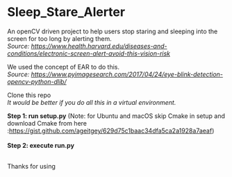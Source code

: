 # Sleep_Stare_Alerter
An openCV driven project to help users stop staring and sleeping into the screen for too long by alerting them.<br>
<i> Source: https://www.health.harvard.edu/diseases-and-conditions/electronic-screen-alert-avoid-this-vision-risk</i><br>

We used the concept of EAR to do this.<br>
<i> Source: https://www.pyimagesearch.com/2017/04/24/eye-blink-detection-opencv-python-dlib/</i><br>

Clone this repo<br>
<i>It would be better if you do all this in a virtual environment.</i><br>

<b>Step 1: run setup.py</b>&nbsp;(Note: for Ubuntu and macOS skip Cmake in setup and download Cmake from here :https://gist.github.com/ageitgey/629d75c1baac34dfa5ca2a1928a7aeaf)<br>
<br>
<b>Step 2: execute run.py</b>

<br>Thanks for using


